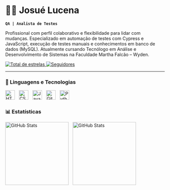 # 👨‍💻 Josué Lucena

**`QA | Analista de Testes`**

Profissional com perfil colaborativo e flexibilidade para lidar com mudanças. Especializado em automação de testes com Cypress e JavaScript, execução de testes manuais e conhecimentos em banco de dados (MySQL). Atualmente cursando Tecnólogo em Análise e Desenvolvimento de Sistemas na Faculdade Martha Falcão – Wyden.

<p align="left">

   <a href="https://github.com/Jlucena-tech?tab=repositories&sort=stargazers">
  <img
    alt="Total de estrelas"
    title="Total de estrelas GitHub"
    src="https://custom-icon-badges.demolab.com/github/stars/Jlucena-tech?color=55960c&style=for-the-badge&labelColor=488207&logo=star&label=estrelas"
  />
</a>

   <a href="https://github.com/Jlucena-tech?tab=following">
  <img
    alt="Seguidores"
    title="Me siga no GitHub"
    src="https://custom-icon-badges.demolab.com/github/followers/Jlucena-tech?color=236ad3&labelColor=1155ba&style=for-the-badge&logo=github&label=Seguidores&logoColor=white"
  />
</a>

    
</p>

---

### 🤖 Linguagens e Tecnologias

<img 
    align="left" 
    alt="HTML"
    title="HTML" 
    width="30px" 
    style="padding-right: 10px;" 
    src="https://cdn.jsdelivr.net/gh/devicons/devicon@latest/icons/html5/html5-original.svg" 
/>
<img 
    align="left" 
    alt="CSS" 
    title="CSS"
    width="30px" 
    style="padding-right: 10px;" 
    src="https://cdn.jsdelivr.net/gh/devicons/devicon@latest/icons/css3/css3-original.svg" 
/>
<img 
    align="left" 
    alt="JavaScript" 
    title="JavaScript"
    width="30px" 
    style="padding-right: 10px;" 
    src="https://cdn.jsdelivr.net/gh/devicons/devicon@latest/icons/javascript/javascript-original.svg" 
/>

<img 
    align="left" 
    alt="Git" 
    title="Git"
    width="30px" 
    style="padding-right: 10px;" 
    src="https://cdn.jsdelivr.net/gh/devicons/devicon@latest/icons/git/git-original.svg" 
/>
<img 
    align="left" 
    alt="Python" 
    title="Python"
    width="30px" 
    style="padding-right: 10px;" 
    src="https://cdn.jsdelivr.net/gh/devicons/devicon@latest/icons/python/python-original.svg" 
/>

<br/>
<br/>

### 📊 Estatísticas

<p>
  <img 
    align="left" 
    alt="GitHub Stats" 
    height="200" 
    style="padding-right: 10px;" 
    src="https://github-readme-stats.vercel.app/api?username=Jlucena-tech&show_icons=true&theme=tokyonight&include_all_commits=true&locale=pt-br" 
  />

<img 
      align="left" 
      alt="GitHub Stats" 
      height="200" 
      src="https://github-readme-stats.vercel.app/api/top-langs/?username=Jlucena-tech&theme=tokyonight&layout=compact&custom_title=Tecnologias&langs_count=9" 
  />

</p>
